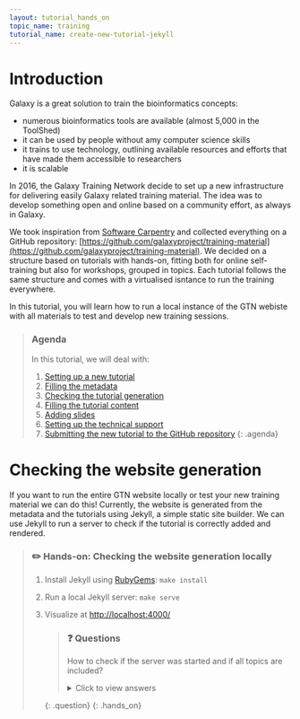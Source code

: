 ```yaml
---
layout: tutorial_hands_on
topic_name: training
tutorial_name: create-new-tutorial-jekyll
---
```


# Introduction

Galaxy is a great solution to train the bioinformatics concepts:

- numerous bioinformatics tools are available (almost 5,000 in the ToolShed)
- it can be used by people without amy computer science skills
- it trains to use technology, outlining available resources and efforts that have made them accessible to researchers
- it is scalable

In 2016, the Galaxy Training Network decide to set up a new infrastructure for delivering easily Galaxy related training material. The idea was to develop something open and online based on a community effort, as always in Galaxy. 

We took inspiration from [Software Carpentry](https://software-carpentry.org) and collected everything on a GitHub repository: [https://github.com/galaxyproject/training-material](https://github.com/galaxyproject/training-material).
We decided on a structure based on tutorials with hands-on, fitting both for online self-training but also for workshops, grouped in topics. Each tutorial follows the same structure and comes with a virtualised isntance to run the training everywhere.

In this tutorial, you will learn how to run a local instance of the GTN webiste with all materials to test and develop new training sessions.


> ### Agenda
>
> In this tutorial, we will deal with:
>
> 1. [Setting up a new tutorial](#setting-up-a-new-tutorial)
> 2. [Filling the metadata](#filling-the-metadata)
> 3. [Checking the tutorial generation](#checking-the-tutorial-generation)
> 5. [Filling the tutorial content](#filling-the-tutorial-content)
> 6. [Adding slides](#adding-slides)
> 7. [Setting up the technical support](#setting-up-the-technical-support)
> 8. [Submitting the new tutorial to the GitHub repository](#submitting-the-new-tutorial-to-the-github-repository)
> {: .agenda}

# Checking the website generation

If you want to run the entire GTN website locally or test your new training material we can do this! Currently, the website is generated from the metadata and the tutorials using Jekyll, a simple static site builder.
We can use Jekyll to run a server to check if the tutorial is correctly added and rendered.

> ### :pencil2: Hands-on: Checking the website generation locally
>
> 1. Install Jekyll using [RubyGems](https://rubygems.org/pages/download): `make install`
> 
> 2. Run a local Jekyll server: `make serve`
> 3. Visualize at [http://localhost:4000/](http://localhost:4000/)
> 
>    > ### :question: Questions
>    >
>    > How to check if the server was started and if all topics are included?
>    >
>    >    <details>
>    >    <summary>Click to view answers</summary>
>    >    Please check [http://localhost:4000/topics/](http://localhost:4000/topics/) to get a list of topics.
>    >    </details>
>    {: .question}
{: .hands_on}
